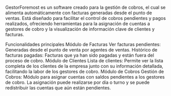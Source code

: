 GestorForemost es un software creado para la gestión de cobros, el cual se alimenta automáticamente con facturas generadas desde el punto de ventas. Está diseñado para facilitar el control de cobros pendientes y pagos realizados, ofreciendo herramientas para la asignación de cuentas a gestores de cobro y la visualización de información clave de clientes y facturas.

Funcionalidades principales
Módulo de Facturas
Ver facturas pendientes: Generadas desde el punto de venta por agentes de ventas.
Histórico de facturas pagadas: Facturas que ya han sido pagadas y están fuera del proceso de cobro.
Módulo de Clientes
Lista de clientes: Permite ver la lista completa de los clientes de la empresa junto con su información detallada, facilitando la labor de los gestores de cobro.
Módulo de Cobros
Gestión de Cobros: Módulo para asignar cuentas con saldos pendientes a los gestores de cobro. La asignación puede realizarse por día o turno y se puede redistribuir las cuentas que aún están pendientes.
